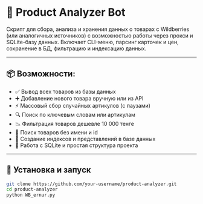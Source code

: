 # 🛒 Product Analyzer Bot

Скрипт для сбора, анализа и хранения данных о товарах с Wildberries (или аналогичных источников) с возможностью работы через прокси и SQLite-базу данных. Включает CLI-меню, парсинг карточек и цен, сохранение в БД, фильтрацию и индексацию данных.

---

## 📦 Возможности:

- ✅ Вывод всех товаров из базы данных
- ➕ Добавление нового товара вручную или из API
- ⚡ Массовый сбор случайных артикулов (с паузами)
- 🔍 Поиск по ключевым словам или артикулам
- 📉 Фильтрация товаров дешевле 10 000 тенге
- 🔎 Поиск товаров без имени и id
- 🧱 Создание индексов и представлений в базе данных
- 📁 Работа с SQLite и простая структура проекта

---

## 🚀 Установка и запуск

```bash
git clone https://github.com/your-username/product-analyzer.git
cd product-analyzer
python WB_ernur.py

